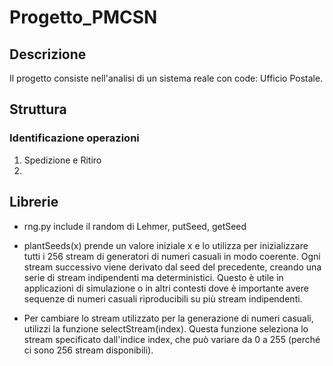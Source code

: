 # Progetto_PMCSN

## Descrizione
Il progetto consiste nell'analisi di un sistema reale con code: Ufficio Postale.

## Struttura
### Identificazione operazioni
1. Spedizione e Ritiro
2. 

## Librerie 
- rng.py include il random di Lehmer, putSeed, getSeed


- plantSeeds(x) prende un valore iniziale x e lo utilizza per inizializzare tutti i 256 stream di generatori di numeri casuali in modo coerente. Ogni stream successivo viene derivato dal seed del precedente, creando una serie di stream indipendenti ma deterministici. Questo è utile in applicazioni di simulazione o in altri contesti dove è importante avere sequenze di numeri casuali riproducibili su più stream indipendenti.
- Per cambiare lo stream utilizzato per la generazione di numeri casuali, utilizzi la funzione selectStream(index). Questa funzione seleziona lo stream specificato dall'indice index, che può variare da 0 a 255 (perché ci sono 256 stream disponibili).